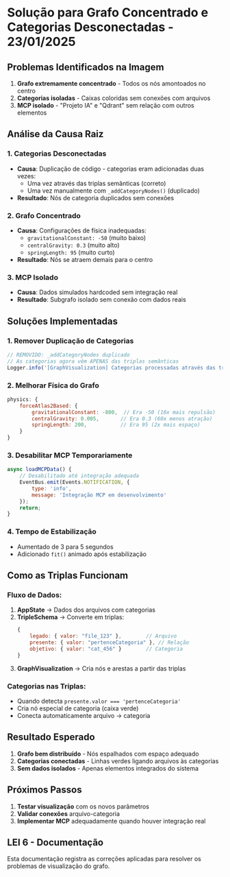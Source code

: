 # Solução para Grafo Concentrado e Categorias Desconectadas - 23/01/2025

## Problemas Identificados na Imagem

1. **Grafo extremamente concentrado** - Todos os nós amontoados no centro
2. **Categorias isoladas** - Caixas coloridas sem conexões com arquivos
3. **MCP isolado** - "Projeto IA" e "Qdrant" sem relação com outros elementos

## Análise da Causa Raiz

### 1. Categorias Desconectadas
- **Causa**: Duplicação de código - categorias eram adicionadas duas vezes:
  - Uma vez através das triplas semânticas (correto)
  - Uma vez manualmente com `_addCategoryNodes()` (duplicado)
- **Resultado**: Nós de categoria duplicados sem conexões

### 2. Grafo Concentrado
- **Causa**: Configurações de física inadequadas:
  - `gravitationalConstant: -50` (muito baixo)
  - `centralGravity: 0.3` (muito alto)
  - `springLength: 95` (muito curto)
- **Resultado**: Nós se atraem demais para o centro

### 3. MCP Isolado
- **Causa**: Dados simulados hardcoded sem integração real
- **Resultado**: Subgrafo isolado sem conexão com dados reais

## Soluções Implementadas

### 1. Remover Duplicação de Categorias
```javascript
// REMOVIDO: _addCategoryNodes duplicado
// As categorias agora vêm APENAS das triplas semânticas
Logger.info('[GraphVisualization] Categorias processadas através das triplas semânticas');
```

### 2. Melhorar Física do Grafo
```javascript
physics: {
    forceAtlas2Based: {
        gravitationalConstant: -800,  // Era -50 (16x mais repulsão)
        centralGravity: 0.005,       // Era 0.3 (60x menos atração)
        springLength: 200,           // Era 95 (2x mais espaço)
    }
}
```

### 3. Desabilitar MCP Temporariamente
```javascript
async loadMCPData() {
    // Desabilitado até integração adequada
    EventBus.emit(Events.NOTIFICATION, {
        type: 'info',
        message: 'Integração MCP em desenvolvimento'
    });
    return;
}
```

### 4. Tempo de Estabilização
- Aumentado de 3 para 5 segundos
- Adicionado `fit()` animado após estabilização

## Como as Triplas Funcionam

### Fluxo de Dados:
1. **AppState** → Dados dos arquivos com categorias
2. **TripleSchema** → Converte em triplas:
   ```javascript
   {
       legado: { valor: "file_123" },        // Arquivo
       presente: { valor: "pertenceCategoria" }, // Relação
       objetivo: { valor: "cat_456" }        // Categoria
   }
   ```
3. **GraphVisualization** → Cria nós e arestas a partir das triplas

### Categorias nas Triplas:
- Quando detecta `presente.valor === 'pertenceCategoria'`
- Cria nó especial de categoria (caixa verde)
- Conecta automaticamente arquivo → categoria

## Resultado Esperado

1. **Grafo bem distribuído** - Nós espalhados com espaço adequado
2. **Categorias conectadas** - Linhas verdes ligando arquivos às categorias
3. **Sem dados isolados** - Apenas elementos integrados do sistema

## Próximos Passos

1. **Testar visualização** com os novos parâmetros
2. **Validar conexões** arquivo-categoria
3. **Implementar MCP** adequadamente quando houver integração real

## LEI 6 - Documentação
Esta documentação registra as correções aplicadas para resolver os problemas de visualização do grafo.